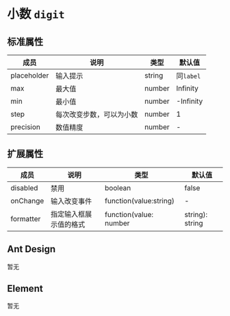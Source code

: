# 小数 `digit`

## 标准属性

| 成员 | 说明 | 类型 | 默认值 |
| --- | --- | --- | --- |
| placeholder | 输入提示 | string | 同`label` |
| max | 最大值 | number | Infinity |
| min | 最小值 | number | -Infinity |
| step | 每次改变步数，可以为小数 | number | 1 |
| precision | 数值精度 | number | - |

## 扩展属性

| 成员 | 说明 | 类型 | 默认值 |
| --- | --- | --- | --- |
| disabled | 禁用 | boolean | false |
| onChange | 输入改变事件 | function(value:string) | - |
| formatter | 指定输入框展示值的格式 | function(value: number | string): string | - |

## Ant Design

暂无

## Element

暂无